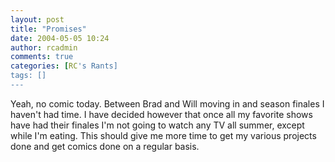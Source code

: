 ```yaml
---
layout: post
title: "Promises"
date: 2004-05-05 10:24
author: rcadmin
comments: true
categories: [RC's Rants]
tags: []
---
```

Yeah, no comic today. Between Brad and Will moving in and season finales I haven't had time. I have decided however that once all my favorite shows have had their finales I'm not going to watch any TV all summer, except while I'm eating. This should give me more time to get my various projects done and get comics done on a regular basis. 
